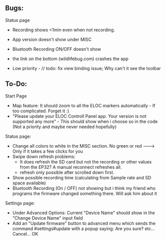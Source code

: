  ## Bugs:
 
 Status page
- Recording shows <1min even when not recording.
- App version doesn't show under MISC
- Bluetooth Recording ON/OFF doesn't show
- the link on the bottom (wildlifebug.com) crashes the app

 
 - Low priority - // todo: fix view binding issue; Why can't it see the toolbar




## To-Do:

Start Page
- Map feature: It should zoom to all the ELOC markers automatically - If too complicated. Forget it :)
- "Please update your ELOC Controll Panel app. Your version is not supported any more" - This should show when i choose so in the code (Not a priority and maybe never needed hopefully)

Status page:
- Change all colors to white in the MISC section. No green or red ---> Only if it takes a few clicks for you
- Swipe down refresh problems:
	- It does refresh the SD card but not the recording or other values from the EP32? A manual reconnect refreshes all.
	- refresh only possible after scrolled down first.
- Show possible recording time (calculating from Sample rate and SD space available)
- Bluetooth Recording (On / OFF) not showing but i think my friend who programs the firmware changed something there. Will ask him about it

Settings page:
- Under Advanced Options: Current "Device Name" should show in the "Change Device Name" input field
- Add an "Update firmware" button to advanced menu which sends the command #settings#update with a popup saying: Are you sure? etc... Cancel... OK
